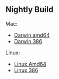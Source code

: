 ## Nightly Build

Mac:

* [Darwin amd64](https://rdc-incubators.oss-cn-beijing.aliyuncs.com/latest/ktctl_darwin_amd64.tar.gz)
* [Darwin 386](https://rdc-incubators.oss-cn-beijing.aliyuncs.com/latest/ktctl_darwin_386.tar.gz)

Linux:

* [Linux Amd64](https://rdc-incubators.oss-cn-beijing.aliyuncs.com/latest/ktctl_linux_amd64.tar.gz)
* [Linux 386](https://rdc-incubators.oss-cn-beijing.aliyuncs.com/latest/ktctl_linux_386.tar.gz)
